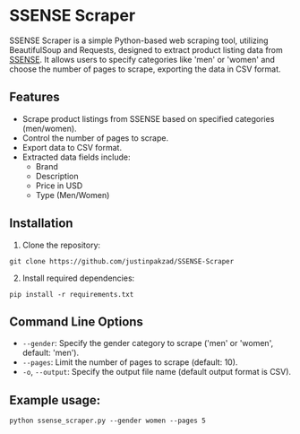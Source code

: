# SSENSE Scraper

SSENSE Scraper is a  simple Python-based web scraping tool, utilizing BeautifulSoup and Requests, designed to extract product listing data from [SSENSE](https://www.ssense.com/). It allows users to specify categories like 'men' or 'women' and choose the number of pages to scrape, exporting the data in CSV format.

## Features
- Scrape product listings from SSENSE based on specified categories (men/women).
- Control the number of pages to scrape.
- Export data to CSV format.
- Extracted data fields include:
  - Brand
  - Description
  - Price in USD
  - Type (Men/Women)

## Installation
1. Clone the repository:
```
git clone https://github.com/justinpakzad/SSENSE-Scraper
```
2. Install required dependencies:
```cd ssense_scraper
pip install -r requirements.txt
```
## Command Line Options
- `--gender`: Specify the gender category to scrape ('men' or 'women', default: 'men').
- `--pages`: Limit the number of pages to scrape (default: 10).
- `-o`, `--output`: Specify the output file name (default output format is CSV).

## Example usage:
```
python ssense_scraper.py --gender women --pages 5
```
